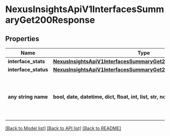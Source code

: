 # NexusInsightsApiV1InterfacesSummaryGet200Response


## Properties
Name | Type | Description | Notes
------------ | ------------- | ------------- | -------------
**interface_stats** | [**NexusInsightsApiV1InterfacesSummaryGet200ResponseInterfaceStats**](NexusInsightsApiV1InterfacesSummaryGet200ResponseInterfaceStats.md) |  | [optional] 
**interface_status** | [**NexusInsightsApiV1InterfacesSummaryGet200ResponseInterfaceStatus**](NexusInsightsApiV1InterfacesSummaryGet200ResponseInterfaceStatus.md) |  | [optional] 
**any string name** | **bool, date, datetime, dict, float, int, list, str, none_type** | any string name can be used but the value must be the correct type | [optional]

[[Back to Model list]](../README.md#documentation-for-models) [[Back to API list]](../README.md#documentation-for-api-endpoints) [[Back to README]](../README.md)


